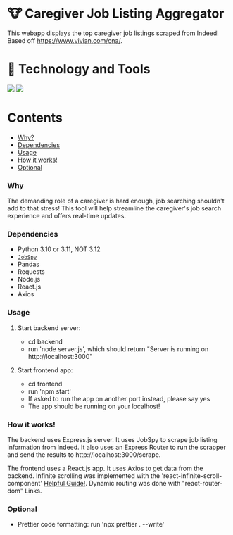# <span>&#128046;<span> Caregiver Job Listing Aggregator

This webapp displays the top caregiver job listings scraped from Indeed!
Based off https://www.vivian.com/cna/.

# <span>&#128295;<span> Technology and Tools

![](https://img.shields.io/badge/Frontend-React-informational?style=flat&logo=React&logoColor=white&color=2bbc8a)
![](https://img.shields.io/badge/Backend-Express-informational?style=flat&logo=JavaScript&logoColor=white&color=2bbc8a)

# Contents

- [Why?](#why)
- [Dependencies](#installation)
- [Usage](#usage)
- [How it works!](#how-it-works)
- [Optional](#optional)

### Why

The demanding role of a caregiver is hard enough, job searching shouldn't add to that stress! This tool will help streamline the caregiver's job search experience and offers real-time updates.

### Dependencies

- Python 3.10 or 3.11, NOT 3.12
- [`JobSpy`](https://github.com/Bunsly/JobSpy?tab=readme-ov-file)
- Pandas
- Requests
- Node.js
- React.js
- Axios

### Usage

1. Start backend server:

   - cd backend
   - run 'node server.js', which should return "Server is running on http://localhost:3000"

2. Start frontend app:
   - cd frontend
   - run 'npm start'
   - If asked to run the app on another port instead, please say yes
   - The app should be running on your localhost!

### How it works!

The backend uses Express.js server. It uses JobSpy to scrape job listing information from Indeed. It also uses an Express Router to run the scrapper and send the results to http://localhost:3000/scrape.

The frontend uses a React.js app. It uses Axios to get data from the backend. Infinite scrolling was implemented with the 'react-infinite-scroll-component' [Helpful Guide!](https://dev.to/vishnusatheesh/exploring-infinite-scroll-techniques-in-react-1bn0). Dynamic routing was done with "react-router-dom" Links.

### Optional

- Prettier code formatting: run 'npx prettier . --write'
